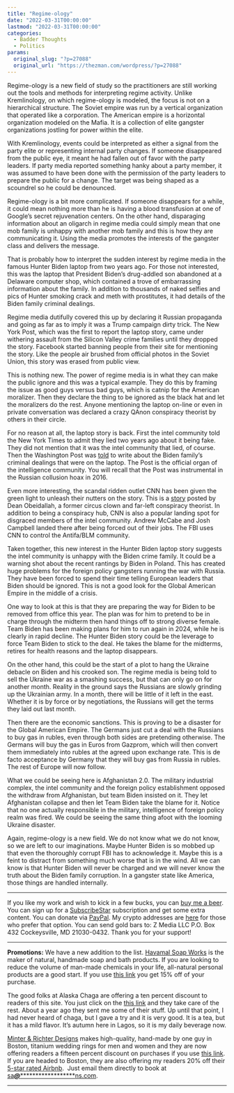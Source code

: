 ```yaml
---
title: "Regime-ology"
date: "2022-03-31T00:00:00"
lastmod: "2022-03-31T00:00:00"
categories:
  - Badder Thoughts
  - Politics
params:
  original_slug: "?p=27088"
  original_url: "https://thezman.com/wordpress/?p=27088"
---
```


Regime-ology is a new field of study so the practitioners are still
working out the tools and methods for interpreting regime activity.
Unlike Kremlinology, on which regime-ology is modeled, the focus is not
on a hierarchical structure. The Soviet empire was run by a vertical
organization that operated like a corporation. The American empire is a
horizontal organization modeled on the Mafia. It is a collection of
elite gangster organizations jostling for power within the elite.

With Kremlinology, events could be interpreted as either a signal from
the party elite or representing internal party changes. If someone
disappeared from the public eye, it meant he had fallen out of favor
with the party leaders. If party media reported something hanky about a
party member, it was assumed to have been done with the permission of
the party leaders to prepare the public for a change. The target was
being shaped as a scoundrel so he could be denounced.

Regime-ology is a bit more complicated. If someone disappears for a
while, it could mean nothing more than he is having a blood transfusion
at one of Google’s secret rejuvenation centers. On the other hand,
disparaging information about an oligarch in regime media could simply
mean that one mob family is unhappy with another mob family and this is
how they are communicating it. Using the media promotes the interests of
the gangster class and delivers the message.

That is probably how to interpret the sudden interest by regime media in
the famous Hunter Biden laptop from two years ago. For those not
interested, this was the laptop that President Biden’s drug-addled son
abandoned at a Delaware computer shop, which contained a trove of
embarrassing information about the family. In addition to thousands of
naked selfies and pics of Hunter smoking crack and meth with
prostitutes, it had details of the Biden family criminal dealings.

Regime media dutifully covered this up by declaring it Russian
propaganda and going as far as to imply it was a Trump campaign dirty
trick. The New York Post, which was the first to report the laptop
story, came under withering assault from the Silicon Valley crime
families until they dropped the story. Facebook started banning people
from their site for mentioning the story. Like the people air brushed
from official photos in the Soviet Union, this story was erased from
public view.

This is nothing new. The power of regime media is in what they can make
the public ignore and this was a typical example. They do this by
framing the issue as good guys versus bad guys, which is catnip for the
American moralizer. Then they declare the thing to be ignored as the
black hat and let the moralizers do the rest. Anyone mentioning the
laptop on-line or even in private conversation was declared a crazy
QAnon conspiracy theorist by others in their circle.

For no reason at all, the laptop story is back. First the intel
community told the New York Times to admit they lied two years ago about
it being fake. They did not mention that it was the intel community that
lied, of course. Then the Washington Post was <a
href="https://www.washingtonpost.com/politics/2022/03/30/hunter-biden-china-laptop/"
rel="noopener" target="_blank">told</a> to write about the Biden
family’s criminal dealings that were on the laptop. The Post is the
official organ of the intelligence community. You will recall that the
Post was instrumental in the Russian collusion hoax in 2016.

Even more interesting, the scandal ridden outlet CNN has been given the
green light to unleash their nutters on the story. This is a <a
href="https://edition.cnn.com/2022/03/30/opinions/garland-trump-hunter-biden-laptop-obeidallah/index.html"
rel="noopener" target="_blank">story</a> posted by Dean Obeidallah, a
former circus clown and far-left conspiracy theorist. In addition to
being a conspiracy hub, CNN is also a popular landing spot for disgraced
members of the intel community. Andrew McCabe and Josh Campbell landed
there after being forced out of their jobs. The FBI uses CNN to control
the Antifa/BLM community.

Taken together, this new interest in the Hunter Biden laptop story
suggests the intel community is unhappy with the Biden crime family. It
could be a warning shot about the recent rantings by Biden in Poland.
This has created huge problems for the foreign policy gangsters running
the war with Russia. They have been forced to spend their time telling
European leaders that Biden should be ignored. This is not a good look
for the Global American Empire in the middle of a crisis.

One way to look at this is that they are preparing the way for Biden to
be removed from office this year. The plan was for him to pretend to be
in charge through the midterm then hand things off to strong diverse
female. Team Biden has been making plans for him to run again in 2024,
while he is clearly in rapid decline. The Hunter Biden story could be
the leverage to force Team Biden to stick to the deal. He takes the
blame for the midterms, retires for health reasons and the laptop
disappears.

On the other hand, this could be the start of a plot to hang the Ukraine
debacle on Biden and his crooked son. The regime media is being told to
sell the Ukraine war as a smashing success, but that can only go on for
another month. Reality in the ground says the Russians are slowly
grinding up the Ukrainian army. In a month, there will be little of it
left in the east. Whether it is by force or by negotiations, the
Russians will get the terms they laid out last month.

Then there are the economic sanctions. This is proving to be a disaster
for the Global American Empire. The Germans just cut a deal with the
Russians to buy gas in rubles, even through both sides are pretending
otherwise. The Germans will buy the gas in Euros from Gazprom, which
will then convert them immediately into rubles at the agreed upon
exchange rate. This is de facto acceptance by Germany that they will buy
gas from Russia in rubles. The rest of Europe will now follow.

What we could be seeing here is Afghanistan 2.0. The military industrial
complex, the intel community and the foreign policy establishment
opposed the withdraw from Afghanistan, but team Biden insisted on it.
They let Afghanistan collapse and then let Team Biden take the blame for
it. Notice that no one actually responsible in the military,
intelligence of foreign policy realm was fired. We could be seeing the
same thing afoot with the looming Ukraine disaster.

Again, regime-ology is a new field. We do not know what we do not know,
so we are left to our imaginations. Maybe Hunter Biden is so mobbed up
that even the thoroughly corrupt FBI has to acknowledge it. Maybe this
is a feint to distract from something much worse that is in the wind.
All we can know is that Hunter Biden will never be charged and we will
never know the truth about the Biden family corruption. In a gangster
state like America, those things are handled internally.

------------------------------------------------------------------------

If you like my work and wish to kick in a few bucks, you can
<a href="https://www.buymeacoffee.com/mujolulu" rel="noopener"
target="_blank">buy me a beer</a>. You can sign up for a
<a href="https://www.subscribestar.com/the-z-blog" rel="noopener"
target="_blank">SubscribeStar</a> subscription and get some extra
content. You can donate via <a
href="https://www.paypal.com/donate/?cmd=_s-xclick&amp;hosted_button_id=UDAS2Q8JYA6CN&amp;source=url"
rel="noopener" target="_blank">PayPal</a>. My crypto addresses are
<a href="https://thezman.com/wordpress/?page_id=22713" rel="noopener"
target="_blank">here</a> for those who prefer that option. You can send
gold bars to: Z Media LLC P.O. Box 432 Cockeysville, MD 21030-0432.
Thank you for your support!

------------------------------------------------------------------------

**Promotions:** We have a new addition to the list.
<a href="https://havamalsoapworks.com/" rel="noopener"
target="_blank">Havamal Soap Works</a> is the maker of natural, handmade
soap and bath products. If you are looking to reduce the volume of
man-made chemicals in your life, all-natural personal products are a
good start. If you use
<a href="https://havamalsoapworks.com/discount/ZMAN" rel="noopener"
target="_blank">this link</a> you get 15% off of your purchase.

The good folks at Alaska Chaga are offering a ten percent discount to
readers of this site. You just click on the
<a href="https://alaskachaga.us/discount/ZMAN" rel="noopener noreferrer"
target="_blank">this link</a> and they take care of the rest. About a
year ago they sent me some of their stuff. Up until that point, I had
never heard of chaga, but I gave a try and it is very good. It is a tea,
but it has a mild flavor. It’s autumn here in Lagos, so it is my daily
beverage now.

<a href="https://www.minterandrichterdesigns.com/"
rel="noreferrer nofollow noopener" target="_blank">Minter &amp; Richter
Designs</a> makes high-quality, hand-made by one guy in Boston, titanium
wedding rings for men and women and they are now offering readers a
fifteen percent discount on purchases if you use
<a href="https://www.minterandrichterdesigns.com/discount/ZMAN"
rel="noreferrer nofollow noopener" target="_blank">this link</a>.
<span class="highlight"><span class="colour"><span class="font"><span class="size">If
you are headed to Boston, they are also offering my readers 20% off
their <a
href="https://www.airbnb.com/users/7988017/listings?user_id=7988017&amp;s=3"
rel="noopener noreferrer" target="_blank">5-star rated Airbnb</a>.  Just
email them directly to book at
<a href="mailto:sa***@*********************ns.com"
data-original-string="vz/aZ0ME8lmz4V85akTi0A==cb7Hezb4XMHRpQJ7omI3gJL9GzCajLLruUAIG3Ynf2TxUD7Rmpw+3vs8HzXhyfoM6jT"><span
class="apbct-email-encoder"
data-original-string="fWCmruAWtF3dfWjpn/MP3w==cb7iP8JQsjDk5hW43u466xh58GrimQzspJ+pa7ahwe7SVzJWItALk+O4RzxS89ggAqo"
title="This contact has been encoded by Anti-Spam by CleanTalk. Click to decode. To finish the decoding make sure that JavaScript is enabled in your browser.">sa<span
class="apbct-blur">***</span>@<span
class="apbct-blur">*********************</span>ns.com</span></a>.</span></span></span></span>

------------------------------------------------------------------------
